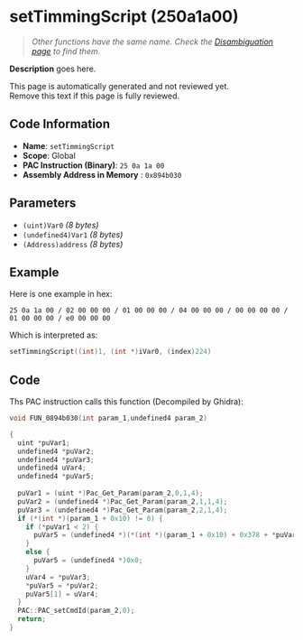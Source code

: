 # setTimmingScript (250a1a00)

> *Other functions have the same name. Check the [Disambiguation page](./setTimmingScript.md) to find them.*

**Description** goes here.

This page is automatically generated and not reviewed yet.<br>Remove this text if this page is fully reviewed.

## Code Information

- **Name**: `setTimmingScript`
- **Scope**: Global
- **PAC Instruction (Binary)**: `25 0a 1a 00`
- **Assembly Address in Memory** : `0x894b030`

## Parameters

- `(uint)Var0` *(8 bytes)*
- `(undefined4)Var1` *(8 bytes)*
- `(Address)address` *(8 bytes)*

## Example

Here is one example in hex:

```25 0a 1a 00 / 02 00 00 00 / 01 00 00 00 / 04 00 00 00 / 00 00 00 00 / 01 00 00 00 / e0 00 00 00```

Which is interpreted as:

```c
setTimmingScript((int)1, (int *)iVar0, (index)224)
```

## Code

Ths PAC instruction calls this function (Decompiled by Ghidra):

```c
void FUN_0894b030(int param_1,undefined4 param_2)

{
  uint *puVar1;
  undefined4 *puVar2;
  undefined4 *puVar3;
  undefined4 uVar4;
  undefined4 *puVar5;
  
  puVar1 = (uint *)Pac_Get_Param(param_2,0,1,4);
  puVar2 = (undefined4 *)Pac_Get_Param(param_2,1,1,4);
  puVar3 = (undefined4 *)Pac_Get_Param(param_2,2,1,4);
  if (*(int *)(param_1 + 0x10) != 0) {
    if (*puVar1 < 2) {
      puVar5 = (undefined4 *)(*(int *)(param_1 + 0x10) + 0x378 + *puVar1 * 8);
    }
    else {
      puVar5 = (undefined4 *)0x0;
    }
    uVar4 = *puVar3;
    *puVar5 = *puVar2;
    puVar5[1] = uVar4;
  }
  PAC::PAC_setCmdId(param_2,0);
  return;
}
```

